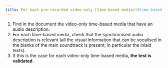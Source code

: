 ```yaml
---
title: For each pre-recorded video-only [time-based media](#time-based-media-audio-video-and-synchronised) with a synchronised [audio description](#synchronised-audio-description-time-based-media), is the audio description relevant?
---
```


1. Find in the document the video-only time-based media that have an audio description.
2. For each time-based media, check that the synchronised audio description is relevant (all the visual information that can be vocalised in the blanks of the main soundtrack is present, in particular the inlaid texts).
3. If this is the case for each video-only time-based media, **the test is validated**.